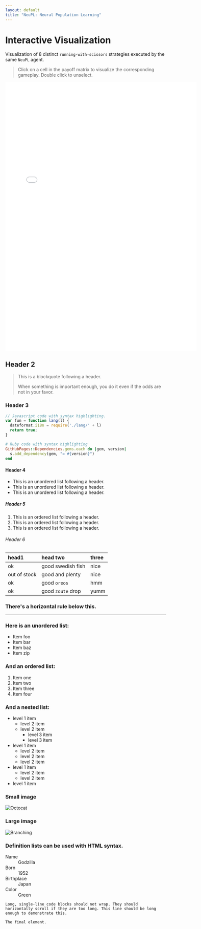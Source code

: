 ```yaml
---
layout: default
title: "NeuPL: Neural Population Learning"
---
```


# Interactive Visualization

Visualization of 8 distinct `running-with-scissors` strategies executed by the same `NeuPL` agent.

> Click on a cell in the payoff matrix to visualize the corresponding gameplay. Double click to unselect.

<div id="demo" align='center'>
<div id="selector-view"></div>
<iframe id="episode-view" src="assets/data/episode_1_0_00.html" scrolling=no height='840' width='600' frameborder='0'></iframe>
<script type="text/javascript">
    var spec = getSpec();
    var view = new vega.View(vega.parse(spec), {
      renderer:  'canvas',
      container: '#selector-view',
      hover:     true
    }).run();

    const episode_view = document.getElementById("episode-view");
    view.addEventListener('click', function(event, item) {
      if (item != null) {
        console.log('clicked', item.datum.home_id, item.datum.away_id);
        episode_view.src = "assets/data/episode_" + item.datum.home_id + "_" + item.datum.away_id + "_00.html";
      }
    });
</script>
</div>

## Header 2

> This is a blockquote following a header.
>
> When something is important enough, you do it even if the odds are not in your favor.

### Header 3

```js
// Javascript code with syntax highlighting.
var fun = function lang(l) {
  dateformat.i18n = require('./lang/' + l)
  return true;
}
```

```ruby
# Ruby code with syntax highlighting
GitHubPages::Dependencies.gems.each do |gem, version|
  s.add_dependency(gem, "= #{version}")
end
```

#### Header 4

*   This is an unordered list following a header.
*   This is an unordered list following a header.
*   This is an unordered list following a header.

##### Header 5

1.  This is an ordered list following a header.
2.  This is an ordered list following a header.
3.  This is an ordered list following a header.

###### Header 6

| head1        | head two          | three |
|:-------------|:------------------|:------|
| ok           | good swedish fish | nice  |
| out of stock | good and plenty   | nice  |
| ok           | good `oreos`      | hmm   |
| ok           | good `zoute` drop | yumm  |

### There's a horizontal rule below this.

* * *

### Here is an unordered list:

*   Item foo
*   Item bar
*   Item baz
*   Item zip

### And an ordered list:

1.  Item one
1.  Item two
1.  Item three
1.  Item four

### And a nested list:

- level 1 item
  - level 2 item
  - level 2 item
    - level 3 item
    - level 3 item
- level 1 item
  - level 2 item
  - level 2 item
  - level 2 item
- level 1 item
  - level 2 item
  - level 2 item
- level 1 item

### Small image

![Octocat](https://github.githubassets.com/images/icons/emoji/octocat.png)

### Large image

![Branching](https://guides.github.com/activities/hello-world/branching.png)


### Definition lists can be used with HTML syntax.

<dl>
<dt>Name</dt>
<dd>Godzilla</dd>
<dt>Born</dt>
<dd>1952</dd>
<dt>Birthplace</dt>
<dd>Japan</dd>
<dt>Color</dt>
<dd>Green</dd>
</dl>

```
Long, single-line code blocks should not wrap. They should horizontally scroll if they are too long. This line should be long enough to demonstrate this.
```

```
The final element.
```
